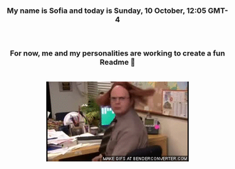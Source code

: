 


<div align="center">
<h3 >My name is Sofia and today is Sunday, 10 October, 12:05 GMT-4</h3><br>
<h3 >For now, me and my personalities are working to create a fun Readme 👋
</h3><br>
<img src='img/dwight.gif' alt='working...'/>
</div>
